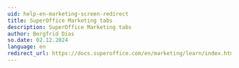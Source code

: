 ```yaml
---
uid: help-en-marketing-screen-redirect
title: SuperOffice Marketing tabs
description: SuperOffice Marketing tabs
author: Bergfrid Dias
so.date: 02.12.2024
language: en
redirect_url: https://docs.superoffice.com/en/marketing/learn/index.html
---
```

